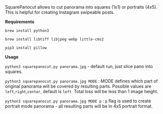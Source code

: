 SquarePanocut allows to cut panorama into squares (1x1) or portraits (4x5). This is helpful for creating Instagram swipeable posts.

**Requirements**

  `brew install python3`
 
  `brew install libtiff libjpeg webp little-cms2`  
    
  `pip3 install pillow`

**Usage**

  `python3 squarepanocut.py panorama.jpg` - default run, just slice pano into squares.
  
  `python3 squarepanocut.py panorama.jpg MODE` : MODE defines which part of original panorama will be covered by resulting parts. Possible values are `left`,`right`,`center`,  default  is `left`. Total loss will be less than 1 image height.
  
  `python3 squarepanocut.py panorama.jpg MODE p` : `p` flag is used to create portrait mode panorama - all resulting parts will be in 4x5 portrait format.
  
